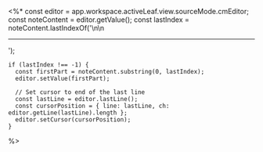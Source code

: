 <%*
	const editor = app.workspace.activeLeaf.view.sourceMode.cmEditor; 
	const noteContent = editor.getValue();
	const lastIndex = noteContent.lastIndexOf('\n\n<hr class="__AI_plugin_role-assistant">');
	
	if (lastIndex !== -1) { 
	  const firstPart = noteContent.substring(0, lastIndex);
	  editor.setValue(firstPart); 
	
	  // Set cursor to end of the last line
	  const lastLine = editor.lastLine();
	  const cursorPosition = { line: lastLine, ch: editor.getLine(lastLine).length }; 
	  editor.setCursor(cursorPosition);
	}
%>